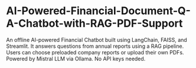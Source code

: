 # AI-Powered-Financial-Document-Q-A-Chatbot-with-RAG-PDF-Support
An offline AI-powered Financial Chatbot built using LangChain, FAISS, and Streamlit. It answers questions from annual reports using a RAG pipeline. Users can choose preloaded company reports or upload their own PDFs. Powered by Mistral LLM via Ollama. No API keys needed.
